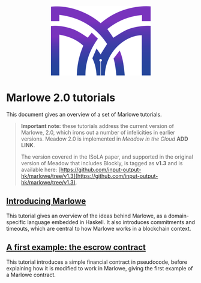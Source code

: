 
<p align="center">
  <img width="266" height="185" src="pix/logo.png">
</p>


# Marlowe 2.0 tutorials


This document gives an overview of a set of Marlowe tutorials.

> __Important note:__ these tutorials address the current version of Marlowe,  2.0, which irons out
> a number of infelicities in earlier versions. Meadow 2.0 is implemented in _Meadow in the Cloud_ **ADD LINK**.
>
> The version covered in the ISoLA paper, and supported in the original version of Meadow that includes Blockly, is tagged as **v1.3**
> and is available here: [https://github.com/input-output-hk/marlowe/tree/v1.3](https://github.com/input-output-hk/marlowe/tree/v1.3). 
>


##  [Introducing Marlowe](./introducing-marlowe.md)

This tutorial gives an overview of the ideas behind Marlowe, as a domain-specific language embedded in Haskell. It also introduces commitments and timeouts, which are central to how Marlowe works in a blockchain context. 

## [A first example: the escrow contract](./escrow-ex.md)

This tutorial introduces a simple financial contract in pseudocode, before explaining how it is modified to work in Marlowe, giving the first example of a Marlowe contract.

<!--

## [Marlowe as a Haskell data type](./marlowe-data.md)

This tutorial formally introduces Marlowe as a Haskell data type, building on the escrow example in the previous tutorial. It also describes the different types used by the model, as well as discussing a number of assumptions about the infrastructure in which contracts will be run.

## [Understanding the semantics](./marlowe-semantics.md)

This tutorial gives a formal semantics for Marlowe by presenting a Haskell definition of the semantic `step` function, so that we have a _semantics that we can execute_. 

## [Embedded Marlowe](./embedded-marlowe.md)

This tutorial shows how to use some simple features of Haskell to write Marlowe contracts that are more readable, maintainable and reusable, by revisiting the  escrow contract.

## [Using Marlowe](./using-marlowe.md)

This tutorial shows you how to use Marlowe from within Haskell, and in particular shows how to exercise a contract using the semantics given in the [earlier tutorial](./marlowe-semantics.md).

## [Meadow overview](./meadow-overview.md) 

This tutorial introduces Meadow, and is accompanied by a video. Once you have followed this video you will be able to use Meadow to interact with the escrow and other Meadow contracts.

## [Other functions in Marlowe: analysis](./analysis.md)

This tutorial shows how Marlowe contracts can be analysed _without_ having to be executed. This made much easier because Marlowe is a special-purpose DSL, rather than a general-purpose language like Plutus.


## [ACTUS and Marlowe](./actus-marlowe.md)

This tutorial gives an introduction to the general idea of the ACTUS taxonomy, plus examples implemented in Marlowe (at least the PAM contract, and hopefully others).

## [Implementing Marlowe in Plutus](./marlowe-plutus.md)

So far these tutorials have dealt with Marlowe as a “stand alone” artefact; this tutorial describes how Marlowe is implemented on blockchain, using the “mockchain” that provides a high-fidelity simulation of the Cardano SL layer.

-->
